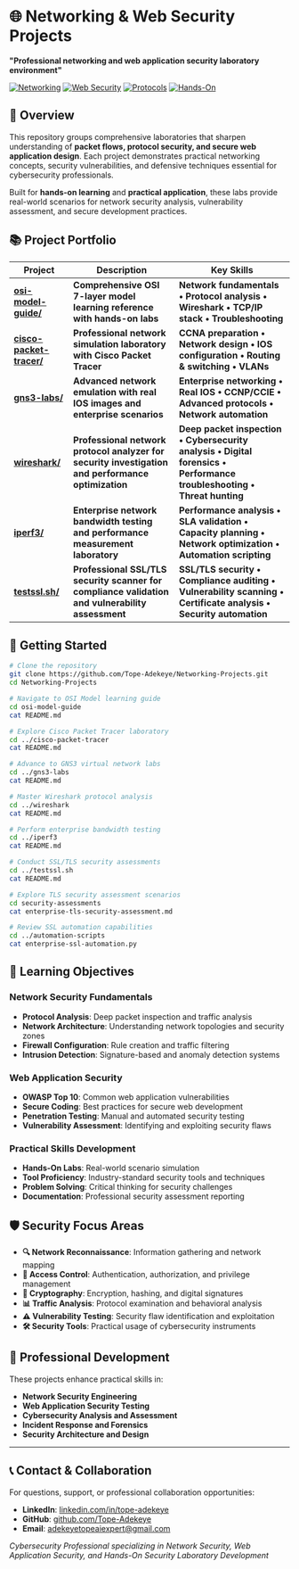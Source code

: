 # 🌐 Networking & Web Security Projects

**"Professional networking and web application security laboratory environment"**

[![Networking](https://img.shields.io/badge/Focus-Network%20Security-blue.svg)](#)
[![Web Security](https://img.shields.io/badge/Focus-Web%20Application%20Security-red.svg)](#)
[![Protocols](https://img.shields.io/badge/Skills-Protocol%20Analysis-green.svg)](#)
[![Hands-On](https://img.shields.io/badge/Type-Hands--On%20Labs-orange.svg)](#)

## 🎯 Overview

This repository groups comprehensive laboratories that sharpen understanding of **packet flows, protocol security, and secure web application design**. Each project demonstrates practical networking concepts, security vulnerabilities, and defensive techniques essential for cybersecurity professionals.

Built for **hands-on learning** and **practical application**, these labs provide real-world scenarios for network security analysis, vulnerability assessment, and secure development practices.

## 📚 **Project Portfolio**

| **Project** | **Description** | **Key Skills** |
|-------------|-----------------|-----------------|
| **[osi-model-guide/](osi-model-guide/)** | **Comprehensive OSI 7-layer model learning reference with hands-on labs** | **Network fundamentals • Protocol analysis • Wireshark • TCP/IP stack • Troubleshooting** |
| **[cisco-packet-tracer/](cisco-packet-tracer/)** | **Professional network simulation laboratory with Cisco Packet Tracer** | **CCNA preparation • Network design • IOS configuration • Routing & switching • VLANs** |
| **[gns3-labs/](gns3-labs/)** | **Advanced network emulation with real IOS images and enterprise scenarios** | **Enterprise networking • Real IOS • CCNP/CCIE • Advanced protocols • Network automation** |
| **[wireshark/](wireshark/)** | **Professional network protocol analyzer for security investigation and performance optimization** | **Deep packet inspection • Cybersecurity analysis • Digital forensics • Performance troubleshooting • Threat hunting** |
| **[iperf3/](iperf3/)** | **Enterprise network bandwidth testing and performance measurement laboratory** | **Performance analysis • SLA validation • Capacity planning • Network optimization • Automation scripting** |
| **[testssl.sh/](testssl.sh/)** | **Professional SSL/TLS security scanner for compliance validation and vulnerability assessment** | **SSL/TLS security • Compliance auditing • Vulnerability scanning • Certificate analysis • Security automation** |

## 🔧 **Getting Started**

```bash
# Clone the repository
git clone https://github.com/Tope-Adekeye/Networking-Projects.git
cd Networking-Projects

# Navigate to OSI Model learning guide
cd osi-model-guide
cat README.md

# Explore Cisco Packet Tracer laboratory
cd ../cisco-packet-tracer
cat README.md

# Advance to GNS3 virtual network labs
cd ../gns3-labs
cat README.md

# Master Wireshark protocol analysis
cd ../wireshark
cat README.md

# Perform enterprise bandwidth testing
cd ../iperf3
cat README.md

# Conduct SSL/TLS security assessments
cd ../testssl.sh
cat README.md

# Explore TLS security assessment scenarios
cd security-assessments
cat enterprise-tls-security-assessment.md

# Review SSL automation capabilities
cd ../automation-scripts
cat enterprise-ssl-automation.py
```

## 🎯 **Learning Objectives**

### **Network Security Fundamentals**
- **Protocol Analysis**: Deep packet inspection and traffic analysis
- **Network Architecture**: Understanding network topologies and security zones
- **Firewall Configuration**: Rule creation and traffic filtering
- **Intrusion Detection**: Signature-based and anomaly detection systems

### **Web Application Security**
- **OWASP Top 10**: Common web application vulnerabilities
- **Secure Coding**: Best practices for secure web development
- **Penetration Testing**: Manual and automated security testing
- **Vulnerability Assessment**: Identifying and exploiting security flaws

### **Practical Skills Development**
- **Hands-On Labs**: Real-world scenario simulation
- **Tool Proficiency**: Industry-standard security tools and techniques
- **Problem Solving**: Critical thinking for security challenges
- **Documentation**: Professional security assessment reporting

## 🛡️ **Security Focus Areas**

- **🔍 Network Reconnaissance**: Information gathering and network mapping
- **🚫 Access Control**: Authentication, authorization, and privilege management
- **🔐 Cryptography**: Encryption, hashing, and digital signatures
- **📊 Traffic Analysis**: Protocol examination and behavioral analysis
- **⚠️ Vulnerability Testing**: Security flaw identification and exploitation
- **🛠️ Security Tools**: Practical usage of cybersecurity instruments

## 🔗 **Professional Development**

These projects enhance practical skills in:
- **Network Security Engineering**
- **Web Application Security Testing**
- **Cybersecurity Analysis and Assessment**
- **Incident Response and Forensics**
- **Security Architecture and Design**

---

## 📞 **Contact & Collaboration**

For questions, support, or professional collaboration opportunities:

- **LinkedIn**: [linkedin.com/in/tope-adekeye](https://linkedin.com/in/tope-adekeye)
- **GitHub**: [github.com/Tope-Adekeye](https://github.com/Tope-Adekeye)
- **Email**: [adekeyetopeaiexpert@gmail.com](mailto:adekeyetopeaiexpert@gmail.com)

*Cybersecurity Professional specializing in Network Security, Web Application Security, and Hands-On Security Laboratory Development*
